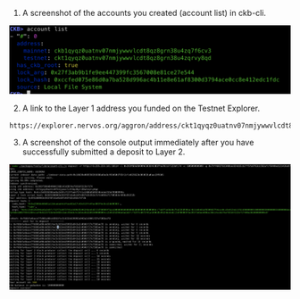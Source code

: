 
1. A screenshot of the accounts you created (account list) in ckb-cli.

![](./ckb-cli-account-list.png)

2. A link to the Layer 1 address you funded on the Testnet Explorer.
```
https://explorer.nervos.org/aggron/address/ckt1qyqz0uatnv07nmjywwvlcdt8qz8grn38u4zqrvy8qd
```

3. A screenshot of the console output immediately after you have successfully submitted a deposit to Layer 2.

![](./deposit-screenshot.png)
